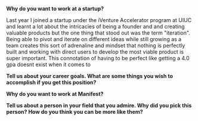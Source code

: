 **Why do you want to work at a startup?**

Last year I joined a startup under the iVenture Accelerator program at UIUC and learnt a lot about the intricacies of being a founder and and creating valuable products but the one thing that stood out was the term "iteration". Being able to pivot and iterate on different ideas while still growing as a team creates this sort of adrenaline and mindset that nothing is perfectly built and working with direct users to develop the most viable product is super important. This connotation of having to be perfect like getting a 4.0 gpa doesnt exist when it comes to 

**Tell us about your career goals. What are some things you wish to accomplish if you get this position?**

**Why do you want to work at Manifest?**

**Tell us about a person in your field that you admire. Why did you pick this person? How do you think you can be more like them?**